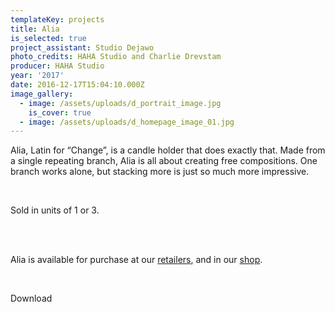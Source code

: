 ```yaml
---
templateKey: projects
title: Alia
is_selected: true
project_assistant: Studio Dejawo
photo_credits: HAHA Studio and Charlie Drevstam
producer: HAHA Studio
year: '2017'
date: 2016-12-17T15:04:10.000Z
image_gallery:
  - image: /assets/uploads/d_portrait_image.jpg
    is_cover: true
  - image: /assets/uploads/d_homepage_image_01.jpg
---
```

Alia, Latin for “Change”, is a candle holder that does exactly that. Made from a single repeating branch, Alia is all about creating free compositions. One branch works alone, but stacking more is just so much more impressive.

<br>

Sold in units of 1 or 3.

<br>
<br>

Alia is available for purchase at our [retailers](https://google.com), and in our [shop](https://google.com).

<br>

Download
